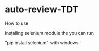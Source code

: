 # auto-review-TDT

How to use

Installing selenium module the you can run

"pip install selenium" with windows